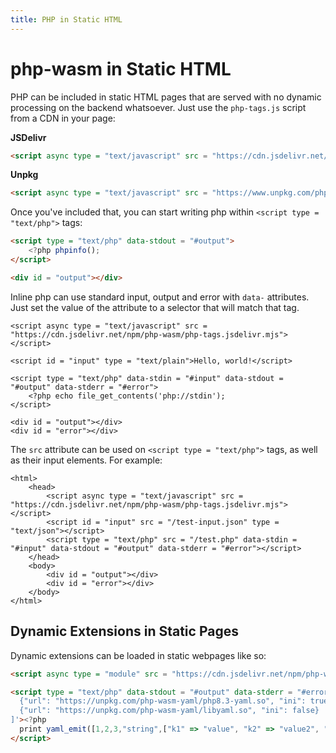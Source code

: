 ```yaml
---
title: PHP in Static HTML
---
```

# php-wasm in Static HTML

PHP can be included in static HTML pages that are served with no dynamic processing on the backend whatsoever. Just use the `php-tags.js` script from a CDN in your page:

**JSDelivr**

```html
<script async type = "text/javascript" src = "https://cdn.jsdelivr.net/npm/php-wasm/php-tags.jsdelivr.mjs"></script>
```

**Unpkg**

```html
<script async type = "text/javascript" src = "https://www.unpkg.com/php-wasm/php-tags.unpkg.mjs"></script>
```

Once you've included that, you can start writing php within `<script type = "text/php">` tags:

```html
<script type = "text/php" data-stdout = "#output">
    <?php phpinfo();
</script>

<div id = "output"></div>
```

Inline php can use standard input, output and error with `data-` attributes. Just set the value of the attribute to a selector that will match that tag.

``` { .html highlight="4" }
<script async type = "text/javascript" src = "https://cdn.jsdelivr.net/npm/php-wasm/php-tags.jsdelivr.mjs"></script>

<script id = "input" type = "text/plain">Hello, world!</script>

<script type = "text/php" data-stdin = "#input" data-stdout = "#output" data-stderr = "#error">
	<?php echo file_get_contents('php://stdin');
</script>

<div id = "output"></div>
<div id = "error"></div>
```

The `src` attribute can be used on `<script type = "text/php">` tags, as well as their input elements. For example:

``` { .html highlight="3,4" }
<html>
	<head>
		<script async type = "text/javascript" src = "https://cdn.jsdelivr.net/npm/php-wasm/php-tags.jsdelivr.mjs"></script>
		<script id = "input" src = "/test-input.json" type = "text/json"></script>
		<script type = "text/php" src = "/test.php" data-stdin = "#input" data-stdout = "#output" data-stderr = "#error"></script>
	</head>
	<body>
		<div id = "output"></div>
		<div id = "error"></div>
	</body>
</html>
```

## Dynamic Extensions in Static Pages

Dynamic extensions can be loaded in static webpages like so:

```html
<script async type = "module" src = "https://cdn.jsdelivr.net/npm/php-wasm@0.0.9-alpha-12/php-tags.mjs"></script>

<script type = "text/php" data-stdout = "#output" data-stderr = "#error" data-libs = '[
  {"url": "https://unpkg.com/php-wasm-yaml/php8.3-yaml.so", "ini": true},
  {"url": "https://unpkg.com/php-wasm-yaml/libyaml.so", "ini": false}
]'><?php
  print yaml_emit([1,2,3,"string",["k1" => "value", "k2" => "value2", "k3" => "value3"],"now" => date("Y-m-d h:i:s")]);
</script>
```
